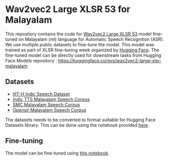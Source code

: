 # Wav2vec2 Large XLSR 53 for Malayalam
This repository contains the code for [Wav2vec2 Large XLSR 53](https://huggingface.co/facebook/wav2vec2-large-xlsr-53) model fine-tuned on Malayalam (ml) language for Automatic Speech Recognition (ASR). We use multiple public datasets to fine-tune the model. This model was trained as part of XLSR fine-tuning week organized by [Hugging Face](https://huggingface.co/). The fine-tuned model can be directly used for downstream tasks from Hugging Face Models repository : https://huggingface.co/gvs/wav2vec2-large-xlsr-malayalam

## Datasets
- [IIIT-H Indic Speech Dataset](http://speech.iiit.ac.in/index.php/research-svl/69.html)  
- [Indic TTS Malayalam Speech Corpus](https://www.kaggle.com/kavyamanohar/indic-tts-malayalam-speech-corpus)  
- [SMC Malayalam Speech Corpus](https://blog.smc.org.in/malayalam-speech-corpus/)  
- [Openslr Malayalam Speech Corpus](http://openslr.org/63/)

The datasets needs to be converted to format suitable for Hugging Face Datasets library. This can be done using the notebook provided [here](make_hf_dataset.ipynb).

## Fine-tuning
The model can be fine-tuned using [this notebook](fine-tune-xlsr-wav2vec2-on-malayalam-asr-with-transformers).
